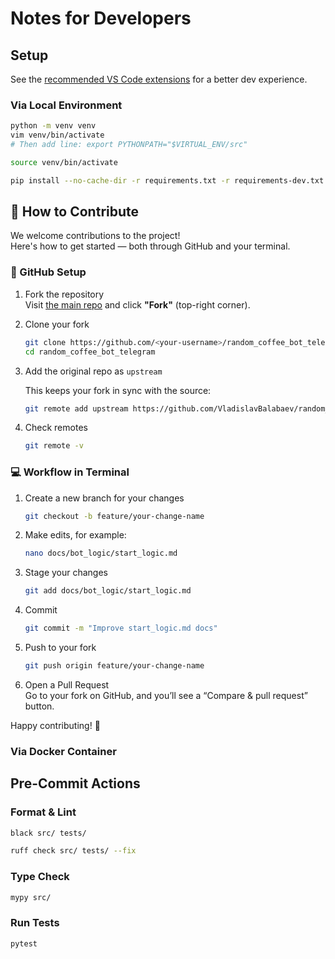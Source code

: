 # Notes for Developers

## Setup

See the [recommended VS Code extensions](recommended_vscode_extensions.md) for a better dev experience.

### Via Local Environment

```bash
python -m venv venv
vim venv/bin/activate
# Then add line: export PYTHONPATH="$VIRTUAL_ENV/src"

source venv/bin/activate

pip install --no-cache-dir -r requirements.txt -r requirements-dev.txt
```

## 🤝 How to Contribute

We welcome contributions to the project!  
Here's how to get started — both through GitHub and your terminal.

### 📌 GitHub Setup

1. Fork the repository  
   Visit [the main repo](https://github.com/VladislavBalabaev/random_coffee_bot_telegram) and click **"Fork"** (top-right corner).

2. Clone your fork

   ```bash
   git clone https://github.com/<your-username>/random_coffee_bot_telegram.git
   cd random_coffee_bot_telegram
   ```

3. Add the original repo as `upstream`

   This keeps your fork in sync with the source:

   ```bash
   git remote add upstream https://github.com/VladislavBalabaev/random_coffee_bot_telegram.git
   ```

4. Check remotes

   ```bash
   git remote -v
   ```

### 💻 Workflow in Terminal

1. Create a new branch for your changes

   ```bash
   git checkout -b feature/your-change-name
   ```

2. Make edits, for example:

   ```bash
   nano docs/bot_logic/start_logic.md
   ```

3. Stage your changes

   ```bash
   git add docs/bot_logic/start_logic.md
   ```

4. Commit

   ```bash
   git commit -m "Improve start_logic.md docs"
   ```

5. Push to your fork

   ```bash
   git push origin feature/your-change-name
   ```

6. Open a Pull Request  
   Go to your fork on GitHub, and you’ll see a “Compare & pull request” button.

Happy contributing! 💙

### Via Docker Container

## Pre-Commit Actions

### Format & Lint

```bash
black src/ tests/

ruff check src/ tests/ --fix
```

### Type Check

```bash
mypy src/
```

### Run Tests

```bash
pytest
```
